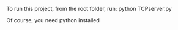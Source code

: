 To run this project, from the root folder, run:
    python TCPserver.py

Of course, you need python installed